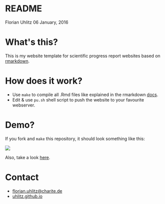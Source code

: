 README
================
Florian Uhlitz
06 January, 2016

What's this?
============

This is my website template for scientific progress report websites based on [rmarkdown](http://rmarkdown.rstudio.com/).

How does it work?
=================

-   Use `make` to compile all .Rmd files like explained in the rmarkdown [docs](http://rmarkdown.rstudio.com/html_document_format.html#creating-a-website).
-   Edit & use `pu.sh` shell script to push the website to your favourite webserver.

Demo?
=====

If you fork and `make` this repository, it should look something like this:

<a href ="http://toconclu.de/reports/reportr/"> ![](http://toconclu.de/reports/reportr/data/fig/reportr.png) </a>

Also, take a look [here](http://toconclu.de/reports/reportr/).

Contact
=======

-   <florian.uhlitz@charite.de>
-   [uhlitz.github.io](https://uhlitz.github.io)
